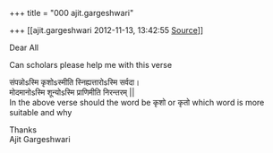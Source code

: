 +++
title = "000 ajit.gargeshwari"

+++
[[ajit.gargeshwari	2012-11-13, 13:42:55 [Source](https://groups.google.com/g/samskrita/c/ngJA_RJrktE)]]



Dear All

Can scholars please help me with this verse

संपन्नोsस्मि कृशोsस्मीति स्निह्यत्तारोsस्मि सर्वदा।  
मोदमानोsस्मि शून्योsस्मि प्राणिमीति निरन्तरम् \|\|  
In the above verse should the word be कृशो or कृतो which word is more  
suitable and why

Thanks  
Ajit Gargeshwari

